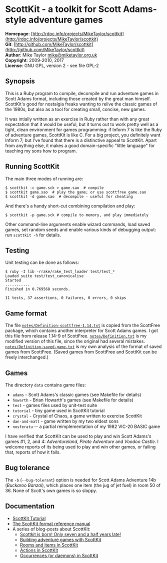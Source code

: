 ScottKit - a toolkit for Scott Adams-style adventure games
==========================================================

**Homepage**:  [http://rdoc.info/projects/MikeTaylor/scottkit](http://rdoc.info/projects/MikeTaylor/scottkit)  
**Git**:       [http://github.com/MikeTaylor/scottkit](http://github.com/MikeTaylor/scottkit)  
**Author**:    Mike Taylor <mike@miketaylor.org.uk>  
**Copyright**: 2009-2010, 2017  
**License**:   GNU GPL, version 2 - see file GPL-2  


Synopsis
--------

This is a Ruby program to compile, decompile and run adventure games
in Scott Adams format, including those created by the great man
himself.  ScottKit's good for nostalgia freaks wanting to relive the
classic games of the 1980s, but also as a tool for creating small,
concise, new games.

It was intially written as an exercise in Ruby rather than with any
great expectation that it would be useful, but it turns out to work
pretty well as a tight, clean environment for games programming: if
Inform 7 is like the Ruby of adventure games, ScottKit is like C.  For
a big project, you definitely want Inform 7; but I've found that there
is a distinctive appeal to ScottKit.  Apart from anything else, it
makes a good domain-specific "little language" for teaching my sons
how to program.


Running ScottKit
----------------

The main three modes of running are:

	$ scottkit -c game.sck > game.sao  # compile
	$ scottkit game.sao  # play the game; or use scottfree game.sao
	$ scottkit -d game.sao  # decompile - useful for cheating

And there's a handy short-cut combining compilation and play:

	$ scottkit -p game.sck # compile to memory, and play immediately

Other command-line arguments enable wizard commands, load saved games,
set random seeds and enable various kinds of debugging output: run
`scottkit -h` for details.


Testing
-------

Unit testing can be done as follows:

	$ ruby -I lib -rrake/rake_test_loader test/test_*
	Loaded suite test/test_canonicalise
	Started
	...........
	Finished in 0.769568 seconds.

	11 tests, 37 assertions, 0 failures, 0 errors, 0 skips


Game format
-----------

The file [`notes/Definition-scottfree-1.14.txt`](notes/Definition-scottfree-1.14.txt) is copied from the
ScottFree package, which contains another interpreter for Scott Adams
games.  I got this file from release 1.14-9 of ScottFree.
[`notes/Definition.txt`](notes/Definition.txt) is my modified version of this file, since the
original had several mistakes.  [`notes/Definition-saved-game.txt`](notes/Definition-saved-game.txt) is
my own analysis of the format of saved games from ScottFree.  (Saved
games from ScottFree and ScottKit can be freely interchanged.)


Games
-----

The directory `data` contains game files:

* `adams` - Scott Adams's classic games (see Makefile for details)
* `howarth` - Brian Howarth's  games (see Makefile for details)
* `test` - games files used by unit-test suite
* `tutorial` - tiny game used in ScottKit tutorial
* `crystal` - Crystal of Chaos, a game written to exercise ScottKit
* `dan-and-matt` - game written by my two eldest sons
* `nosferatu` -- a partial reimplementation of my 1982 VIC-20 BASIC game

I have verified that ScottKit can be used to play and win Scott
Adams's games #1, 2, and 4: *Adventureland*, *Pirate Adventure* and
*Voodoo Castle*.  I welcome reports of its being used to play and win
other games, or failing that, reports of how it fails.



Bug tolerance
-------------

The `-b` (`--bug-tolerant`) option is needed for Scott Adams Adventure
14b (*Buckaroo Banzai*), which places one item (the jug of jet fuel)
in room 50 of 36.  None of Scott's own games is so sloppy.


Documentation
-------------

* [ScottKit Tutorial](data/tutorial/tutorial.md)
* [The ScottKit format reference manual](manual/reference.md)
* A series of blog-posts about ScottKit:
  * [Scottkit is born! Only seven and a half years late!](https://reprog.wordpress.com/2017/10/12/scottkit-is-born-only-seven-and-a-half-years-late/)
  * [Building adventure games with ScottKit](https://reprog.wordpress.com/2017/10/13/building-adventure-games-with-scottkit/)
  * [Rooms and items in ScottKit](https://reprog.wordpress.com/2017/10/14/rooms-and-items-in-scottkit/)
  * [Actions in ScottKit](https://reprog.wordpress.com/2017/10/16/actions-in-scottkit/)
  * [Occurrences (or daemons) in ScottKit](https://reprog.wordpress.com/2017/10/17/occurrences-or-daemons-in-scottkit/)


